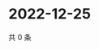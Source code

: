 # 2022-12-25

共 0 条

<!-- BEGIN WEIBO -->
<!-- 最后更新时间 Sun Dec 25 2022 00:17:31 GMT+0800 (China Standard Time) -->

<!-- END WEIBO -->
